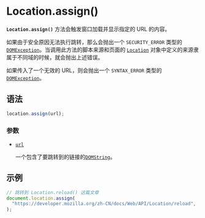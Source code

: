 # Location.assign()

**`Location.assign()`** 方法会触发窗口加载并显示指定的 URL 的内容。

如果由于安全原因无法执行跳转，那么会抛出一个 `SECURITY_ERROR` 类型的 [`DOMException`](https://developer.mozilla.org/zh-CN/docs/Web/API/DOMException)。当调用此方法的脚本来源和页面的 [`Location`](https://developer.mozilla.org/zh-CN/docs/Web/API/Location) 对象中定义的来源隶属于不同域的时候，就会抛出上述错误。

如果传入了一个无效的 URL，则会抛出一个 `SYNTAX_ERROR` 类型的 [`DOMException`](https://developer.mozilla.org/zh-CN/docs/Web/API/DOMException)。

## 语法

```js
location.assign(url);
```

### 参数

-   [`url`](https://developer.mozilla.org/zh-CN/docs/Web/API/Location/assign#url)

    一个包含了要跳转到的链接的[`DOMString`](https://developer.mozilla.org/zh-CN/docs/Web/JavaScript/Reference/Global_Objects/String)。

## 示例

```js
// 跳转到 Location.reload() 这篇文章
document.location.assign(
  "https://developer.mozilla.org/zh-CN/docs/Web/API/Location/reload",
);
```